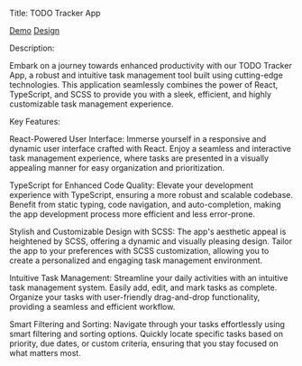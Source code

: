 Title: TODO Tracker App

[Demo](https://maksymkos.github.io/TODO-app/)
[Design](https://todomvc.com/examples/vanillajs/)

Description:

Embark on a journey towards enhanced productivity with our TODO Tracker App, a robust and intuitive task management tool built using cutting-edge technologies. This application seamlessly combines the power of React, TypeScript, and SCSS to provide you with a sleek, efficient, and highly customizable task management experience.

Key Features:

React-Powered User Interface:
Immerse yourself in a responsive and dynamic user interface crafted with React. Enjoy a seamless and interactive task management experience, where tasks are presented in a visually appealing manner for easy organization and prioritization.

TypeScript for Enhanced Code Quality:
Elevate your development experience with TypeScript, ensuring a more robust and scalable codebase. Benefit from static typing, code navigation, and auto-completion, making the app development process more efficient and less error-prone.

Stylish and Customizable Design with SCSS:
The app's aesthetic appeal is heightened by SCSS, offering a dynamic and visually pleasing design. Tailor the app to your preferences with SCSS customization, allowing you to create a personalized and engaging task management environment.

Intuitive Task Management:
Streamline your daily activities with an intuitive task management system. Easily add, edit, and mark tasks as complete. Organize your tasks with user-friendly drag-and-drop functionality, providing a seamless and efficient workflow.

Smart Filtering and Sorting:
Navigate through your tasks effortlessly using smart filtering and sorting options. Quickly locate specific tasks based on priority, due dates, or custom criteria, ensuring that you stay focused on what matters most.
